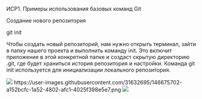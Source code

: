 ИСР1. Примеры использования базовых команд Git

Создание нового репозитория

git init

Чтобы создать новый репозиторий, нам нужно открыть терминал, зайти в папку нашего проекта и выполнить команду init. Это включит приложение в этой конкретной папке и создаст скрытую директорию .git, где будет храниться история репозитория и настройки.
Команда git init используется для инициализации локального репозитория.

<img src="1.jpg">
https://user-images.githubusercontent.com/31632695/146675702-a152bcfc-1a52-4802-afc1-4025f398e5e7.png
<img src="https://user-images.githubusercontent.com/31632695/146675702-a152bcfc-1a52-4802-afc1-4025f398e5e7.png.jpg">
